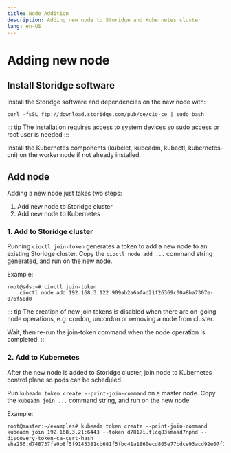 ```yaml
---
title: Node Addition
description: Adding new node to Storidge and Kubernetes cluster  
lang: en-US
---
```


# Adding new node

## Install Storidge software

Install the Storidge software and dependencies on the new node with:

```
curl -fsSL ftp://download.storidge.com/pub/ce/cio-ce | sudo bash
```

::: tip
The installation requires access to system devices so sudo access or root user is needed
:::

Install the Kubernetes components (kubelet, kubeadm, kubectl, kubernetes-cni) on the worker node if not already installed.

## Add node

Adding a new node just takes two steps:
1. Add new node to Storidge cluster
2. Add new node to Kubernetes

### 1. Add to Storidge cluster

Running `cioctl join-token` generates a token to add a new node to an existing Storidge cluster. Copy the `cioctl node add ...` command string generated, and run on the new node.

Example:
```
root@sds:~# cioctl join-token
    cioctl node add 192.168.3.122 909ab2a6afad21f26369c00a8ba7307e-076f50d0
```

::: tip
The creation of new join tokens is disabled when there are on-going node operations, e.g. cordon, uncordon or removing a node from cluster.

Wait, then re-run the join-token command when the node operation is completed.
:::

### 2. Add to Kubernetes

After the new node is added to Storidge cluster, join node to Kubernetes control plane so pods can be scheduled.

Run `kubeadm token create --print-join-command` on a master node. Copy the `kubeadm join ...` command string, and run on the new node.

Example:
```
root@master:~/examples# kubeadm token create --print-join-command
kubeadm join 192.168.3.21:6443 --token d7817i.flcq83smoad7npnd --discovery-token-ca-cert-hash sha256:d748737fa0b8f5f9145381cb681f5fbc41a1860ecd805e77cdce93acd92e07f2
```
